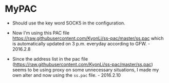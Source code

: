 # MyPAC
- Should use the key word SOCK5 in the configuration.

- Now I'm using this PAC file https://raw.githubusercontent.com/KyonLi/ss-pac/master/ss.pac which
is automatically updated on 3 p.m. everyday according to GFW.  - 2016.2.8

- Since the address list in the pac file (https://raw.githubusercontent.com/KyonLi/ss-pac/master/ss.pac) seems to be using proxy on some unnecessary situations, I made my own alter and now using the `ss.pac` file. - 2016.2.10
